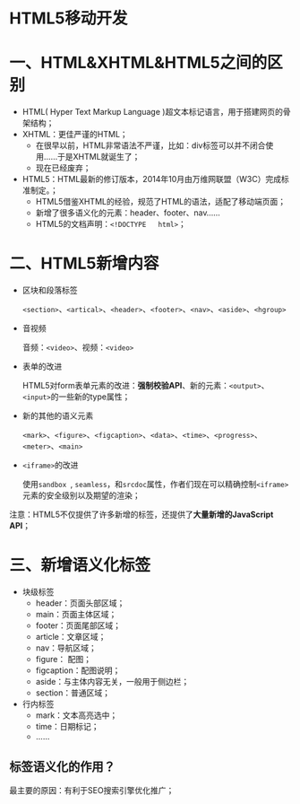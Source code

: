 # HTML5移动开发

# 一、HTML&XHTML&HTML5之间的区别

- HTML( Hyper Text Markup Language )超文本标记语言，用于搭建网页的骨架结构；
- XHTML：更佳严谨的HTML；
  - 在很早以前，HTML非常语法不严谨，比如：div标签可以并不闭合使用……于是XHTML就诞生了；
  - 现在已经废弃；
- HTML5：HTML最新的修订版本，2014年10月由万维网联盟（W3C）完成标准制定。；
  - HTML5借鉴XHTML的经验，规范了HTML的语法，适配了移动端页面；
  - 新增了很多语义化的元素：header、footer、nav……
  - HTML5的文档声明：`<!DOCTYPE	html>`；



# 二、HTML5新增内容

- 区块和段落标签

  `<section>`、`<artical>`、`<header>`、`<footer>`、`<nav>`、`<aside>`、`<hgroup>`

- 音视频

  音频：`<video>`、视频：`<video>`

- 表单的改进

  HTML5对form表单元素的改进：**强制校验API**、新的元素：`<output>`、`<input>`的一些新的type属性；

- 新的其他的语义元素

  `<mark>`、`<figure>`、`<figcaption>`、`<data>`、`<time>`、`<progress>`、`<meter>`、`<main>`

- `<iframe>`的改进

  使用`sandbox `, `seamless`，和`srcdoc`属性，作者们现在可以精确控制`<iframe>`元素的安全级别以及期望的渲染；



注意：HTML5不仅提供了许多新增的标签，还提供了**大量新增的JavaScript API**；



# 三、新增语义化标签

- 块级标签
  - header：页面头部区域；
  - main：页面主体区域；
  - footer：页面尾部区域；
  - article：文章区域；
  - nav：导航区域；
  - figure： 配图；
  - figcaption：配图说明；
  - aside：与主体内容无关，一般用于侧边栏；
  - section：普通区域；
- 行内标签
  - mark：文本高亮选中；
  - time：日期标记；
  - ……



##  标签语义化的作用？

最主要的原因：有利于SEO搜索引擎优化推广；